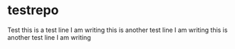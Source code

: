 # testrepo
Test
this is a test line I am writing
this is another test line I am writing
this is another test line I am writing
